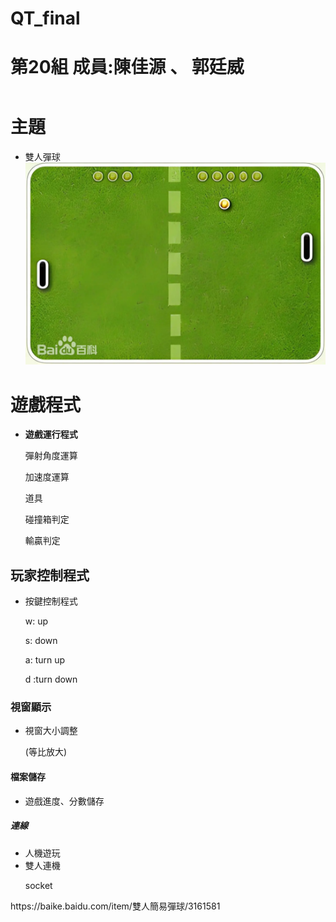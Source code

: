 # QT_final

# 第20組 成員:陳佳源 、 郭廷威

<html>
  <header>
    
  </header>
  <body>
        <h1>主題</h1>
              <ul>
                    <li>雙人彈球</li>
                    <img src="https://github.com/41243235/QT_final/blob/main/f9198618367adab44aed6460208ca41c8701a18b4ec5.webp" alt="gameplay" />
              </ul>
        <h1>遊戲程式</h1>
              <ul>
                    <li><strong>遊戲運行程式</strong></li>
                    <p>彈射角度運算</p>
                    <p>加速度運算</p>
                    <p>道具</p>
                    <p>碰撞箱判定</p>
                    <p>輸贏判定</p>
              </ul>
        <h2>玩家控制程式</h2>
              <ul>
                    <li>按鍵控制程式</li> 
                        <p>w: up</p>
                        <p>s: down</p>
                        <p>a: turn up</p>
                        <p>d :turn down</p>
              </ul>
        <h3>視窗顯示</h3>
              <ul>
                    <li>視窗大小調整</li>
                    <p>(等比放大)</p>
              </ul>
        <h4>檔案儲存</h4>
              <ul>
                    <li>遊戲進度、分數儲存</li>
              </ul>      
        <h5>連線</h5>
              <ul>
                    <li>人機遊玩</li>
                    <li>雙人連機</li>
                    <p>socket</p>
              </ul>
    https://baike.baidu.com/item/雙人簡易彈球/3161581
  </body>
</html>
